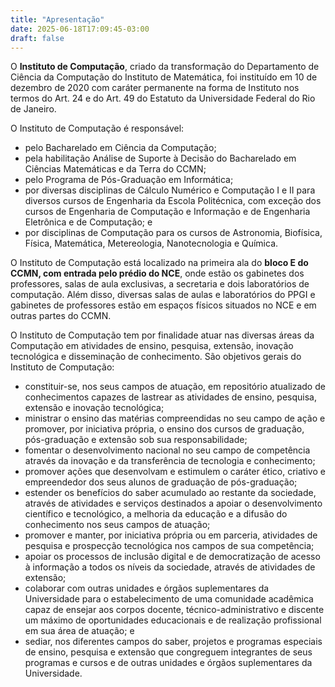 ```yaml
---
title: "Apresentação"
date: 2025-06-18T17:09:45-03:00
draft: false
---
```


O **Instituto de Computação**, criado da transformação do Departamento de
Ciência da Computação do Instituto de Matemática, foi instituído em 10 de
dezembro de 2020 com caráter permanente na forma de Instituto nos termos do
Art. 24 e do Art. 49 do Estatuto da Universidade Federal do Rio de Janeiro.

O Instituto de Computação é responsável:
- pelo Bacharelado em Ciência da Computação;
- pela habilitação Análise de Suporte à Decisão do Bacharelado em Ciências
Matemáticas e da Terra do CCMN;
- pelo Programa de Pós-Graduação em Informática;
- por diversas disciplinas de Cálculo Numérico e Computação I e II para
diversos cursos de Engenharia da Escola Politécnica, com exceção dos cursos
de Engenharia de Computação e Informação e de Engenharia Eletrônica e
de Computação; e
- por disciplinas de Computação para os cursos de Astronomia, Biofísica,
Física, Matemática, Metereologia, Nanotecnologia e Química.

<!--
Aqui se dizia que o ic possui 42 docentes, 10 substitutos etc etc, mas são
dados desatualizados. Deixo sem por enquanto.
-->

<!--antes dizia segundo andar mas citava a secretaria, que fica no primeiro-->

O Instituto de Computação está localizado na primeira ala do **bloco E do CCMN, com entrada pelo prédio do NCE**, onde estão os gabinetes
dos professores, salas de aula exclusivas, a secretaria e dois laboratórios de
computação. Além disso, diversas salas de aulas e laboratórios do PPGI e
gabinetes de professores estão em espaços físicos situados no NCE e em outras
partes do CCMN.

O Instituto de Computação tem por finalidade atuar nas diversas áreas da
Computação em atividades de ensino, pesquisa, extensão, inovação tecnológica e
disseminação de conhecimento. São objetivos gerais do Instituto de Computação:
- constituir-se, nos seus campos de atuação, em repositório atualizado de
conhecimentos capazes de lastrear as atividades de ensino, pesquisa, extensão
e inovação tecnológica;
- ministrar o ensino das matérias compreendidas no seu campo de ação e
promover, por iniciativa própria, o ensino dos cursos de graduação,
pós-graduação e extensão sob sua responsabilidade;
- fomentar o desenvolvimento nacional no seu campo de competência através da
inovação e da transferência de tecnologia e conhecimento;
- promover ações que desenvolvam e estimulem o caráter ético, criativo e
empreendedor dos seus alunos de graduação de pós-graduação;
- estender os benefícios do saber acumulado ao restante da sociedade, através
de atividades e serviços destinados a apoiar o desenvolvimento científico e
tecnológico, a melhoria da educação e a difusão do conhecimento nos seus campos
de atuação;
- promover e manter, por iniciativa própria ou em parceria, atividades de
pesquisa e prospecção tecnológica nos campos de sua competência;
- apoiar os processos de inclusão digital e de democratização de acesso à
informação a todos os níveis da sociedade, através de atividades de extensão;
- colaborar com outras unidades e órgãos suplementares da Universidade para o
estabelecimento de uma comunidade acadêmica capaz de ensejar aos corpos
docente, técnico-administrativo e discente um máximo de oportunidades
educacionais e de realização profissional em sua área de atuação; e
- sediar, nos diferentes campos do saber, projetos e programas especiais de
ensino, pesquisa e extensão que congreguem integrantes de seus programas e
cursos e de outras unidades e órgãos suplementares da Universidade.

